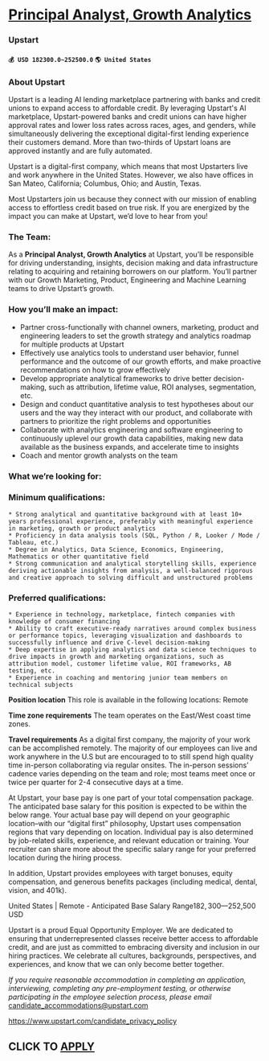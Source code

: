 # [Principal Analyst, Growth Analytics](https://www.remotewlb.com/apply/principal-analyst-growth-analytics)  
### Upstart  
#### `💰 USD 182300.0~252500.0` `🌎 United States`  

### About Upstart

Upstart is a leading AI lending marketplace partnering with banks and credit unions to expand access to affordable credit. By leveraging Upstart's AI marketplace, Upstart-powered banks and credit unions can have higher approval rates and lower loss rates across races, ages, and genders, while simultaneously delivering the exceptional digital-first lending experience their customers demand. More than two-thirds of Upstart loans are approved instantly and are fully automated.

Upstart is a digital-first company, which means that most Upstarters live and work anywhere in the United States. However, we also have offices in San Mateo, California; Columbus, Ohio; and Austin, Texas.

Most Upstarters join us because they connect with our mission of enabling access to effortless credit based on true risk. If you are energized by the impact you can make at Upstart, we’d love to hear from you!

### The Team:

As a **Principal Analyst, Growth Analytics** at Upstart, you’ll be responsible for driving understanding, insights, decision making and data infrastructure relating to acquiring and retaining borrowers on our platform. You’ll partner with our Growth Marketing, Product, Engineering and Machine Learning teams to drive Upstart’s growth.

### How you’ll make an impact:

  * Partner cross-functionally with channel owners, marketing, product and engineering leaders to set the growth strategy and analytics roadmap for multiple products at Upstart
  * Effectively use analytics tools to understand user behavior, funnel performance and the outcome of our growth efforts, and make proactive recommendations on how to grow effectively
  * Develop appropriate analytical frameworks to drive better decision-making, such as attribution, lifetime value, ROI analyses, segmentation, etc. 
  * Design and conduct quantitative analysis to test hypotheses about our users and the way they interact with our product, and collaborate with partners to prioritize the right problems and opportunities
  * Collaborate with analytics engineering and software engineering to continuously uplevel our growth data capabilities, making new data available as the business expands, and accelerate time to insights
  * Coach and mentor growth analysts on the team

### What we’re looking for:

### Minimum qualifications:

    * Strong analytical and quantitative background with at least 10+ years professional experience, preferably with meaningful experience in marketing, growth or product analytics 
    * Proficiency in data analysis tools (SQL, Python / R, Looker / Mode / Tableau, etc.)
    * Degree in Analytics, Data Science, Economics, Engineering, Mathematics or other quantitative field
    * Strong communication and analytical storytelling skills, experience deriving actionable insights from analysis, a well-balanced rigorous and creative approach to solving difficult and unstructured problems

### Preferred qualifications:

    * Experience in technology, marketplace, fintech companies with knowledge of consumer financing
    * Ability to craft executive-ready narratives around complex business or performance topics, leveraging visualization and dashboards to successfully influence and drive C-level decision-making
    * Deep expertise in applying analytics and data science techniques to drive impacts in growth and marketing organizations, such as attribution model, customer lifetime value, ROI frameworks, AB testing, etc. 
    * Experience in coaching and mentoring junior team members on technical subjects

 **Position location** This role is available in the following locations: Remote

 **Time zone requirements** The team operates on the East/West coast time zones.

 **Travel requirements** As a digital first company, the majority of your work can be accomplished remotely. The majority of our employees can live and work anywhere in the U.S but are encouraged to to still spend high quality time in-person collaborating via regular onsites. The in-person sessions’ cadence varies depending on the team and role; most teams meet once or twice per quarter for 2-4 consecutive days at a time.

At Upstart, your base pay is one part of your total compensation package. The anticipated base salary for this position is expected to be within the below range. Your actual base pay will depend on your geographic location–with our “digital first” philosophy, Upstart uses compensation regions that vary depending on location. Individual pay is also determined by job-related skills, experience, and relevant education or training. Your recruiter can share more about the specific salary range for your preferred location during the hiring process.

In addition, Upstart provides employees with target bonuses, equity compensation, and generous benefits packages (including medical, dental, vision, and 401k).

United States | Remote - Anticipated Base Salary Range$182,300—$252,500 USD

Upstart is a proud Equal Opportunity Employer. We are dedicated to ensuring that underrepresented classes receive better access to affordable credit, and are just as committed to embracing diversity and inclusion in our hiring practices. We celebrate all cultures, backgrounds, perspectives, and experiences, and know that we can only become better together.

_If you require reasonable accommodation in completing an application, interviewing, completing any pre-employment testing, or otherwise participating in the employee selection process, please email_ candidate_accommodations@upstart.com

https://www.upstart.com/candidate_privacy_policy

  
## CLICK TO [APPLY](https://www.remotewlb.com/apply/principal-analyst-growth-analytics)

